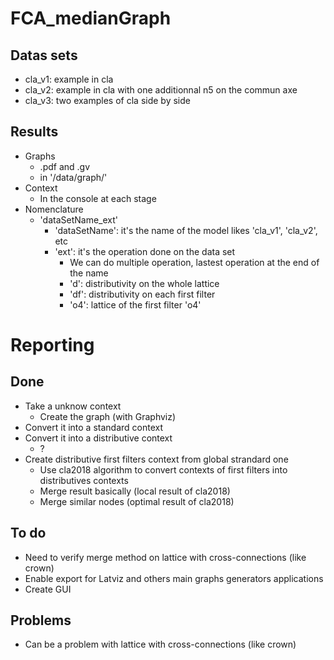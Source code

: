 # FCA_medianGraph
## Datas sets
* cla_v1: example in cla
* cla_v2: example in cla with one additionnal n5 on the commun axe
* cla_v3: two examples of cla side by side

## Results
* Graphs
  * .pdf and .gv
  * in '/data/graph/'
* Context
  * In the console at each stage
* Nomenclature
  * 'dataSetName_ext'
    * 'dataSetName': it's the name of the model likes 'cla_v1', 'cla_v2', etc
    * 'ext': it's the operation done on the data set
      * We can do multiple operation, lastest operation at the end of the name
      * 'd': distributivity on the whole lattice
      * 'df': distributivity on each first filter
      * 'o4': lattice of the first filter 'o4'

# Reporting
## Done
* Take a unknow context
  * Create the graph (with Graphviz)
* Convert it into a standard context
* Convert it into a distributive context
  * ?
* Create distributive first filters context from global strandard one
  * Use cla2018 algorithm to convert contexts of first filters into distributives contexts
  * Merge result basically (local result of cla2018)
  * Merge similar nodes (optimal result of cla2018)
## To do
* Need to verify merge method on lattice with cross-connections (like crown)
* Enable export for Latviz and others main graphs generators applications
* Create GUI
## Problems
* Can be a problem with lattice with cross-connections (like crown)